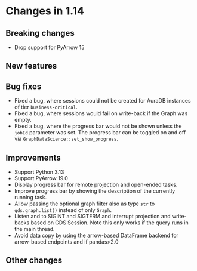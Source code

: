 # Changes in 1.14


## Breaking changes

* Drop support for PyArrow 15

## New features


## Bug fixes

* Fixed a bug, where sessions could not be created for AuraDB instances of tier `business-critical`.
* Fixed a bug, where sessions would fail on write-back if the Graph was empty.
* Fixed a bug, where the progress bar would not be shown unless the `jobId` parameter was set. The progress bar can be toggled on and off via `GraphDataScience::set_show_progress`.


## Improvements

* Support Python 3.13
* Support PyArrow 19.0
* Display progress bar for remote projection and open-ended tasks.
* Improve progress bar by showing the description of the currently running task.
* Allow passing the optional graph filter also as type `str` to `gds.graph.list()` instead of only `Graph`.
* Listen and to SIGINT and SIGTERM and interrupt projection and write-backs based on GDS Session. Note this only works if the query runs in the main thread.
* Avoid data copy by using the arrow-based DataFrame backend for arrow-based endpoints and if pandas>2.0

## Other changes
